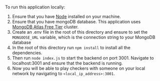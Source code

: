 To run this application locally:

1. Ensure that you have [Node](https://nodejs.org/en/download) installed on your machine.
2. Ensure that you have mongoDB database. This application uses [MongoDB Atlas Free Tier](https://www.mongodb.com/products/platform/atlas-database) cluster.
3. Create an .env file in the root of this directory and ensure to set the `MONGOOSE_URL` variable, which is the connection string to your MongoDB database
4. In the root of this directory run `npm install` to install all the dependencies.
5. Then run `node index.js` to start the backend on port 3001. Navigate to localhost:3001 and ensure that the backend is running.
6. Now you will be able to play checkers with someone on your local network by navigating to `<local_ip_address>:3001`.
